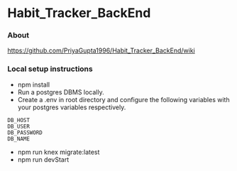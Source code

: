 # Habit_Tracker_BackEnd
### About
https://github.com/PriyaGupta1996/Habit_Tracker_BackEnd/wiki

### Local setup instructions
- npm install 
- Run a postgres DBMS locally.
- Create a .env in root directory and configure the following variables with your postgres variables respectively. 
```
DB_HOST
DB_USER
DB_PASSWORD
DB_NAME
```
- npm run knex migrate:latest
- npm run devStart
